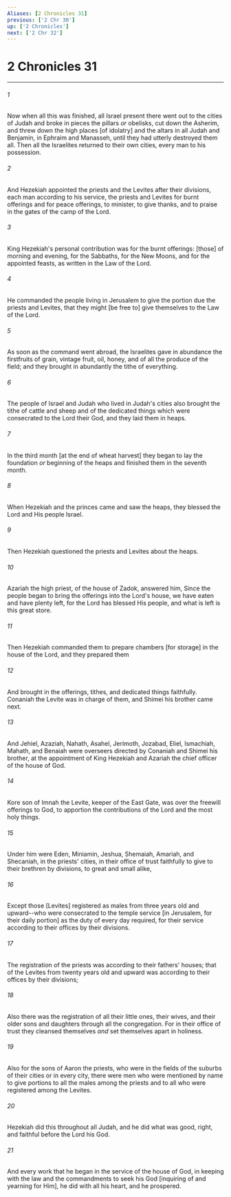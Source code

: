```yaml
---
Aliases: [2 Chronicles 31]
previous: ['2 Chr 30']
up: ['2 Chronicles']
next: ['2 Chr 32']
---
```

# 2 Chronicles 31

***














###### 1 






Now when all this was finished, all Israel present there went out to the cities of Judah and broke in pieces the pillars _or_ obelisks, cut down the Asherim, and threw down the high places [of idolatry] and the altars in all Judah and Benjamin, in Ephraim and Manasseh, until they had utterly destroyed them all. Then all the Israelites returned to their own cities, every man to his possession. 













###### 2 






And Hezekiah appointed the priests and the Levites after their divisions, each man according to his service, the priests and Levites for burnt offerings and for peace offerings, to minister, to give thanks, and to praise in the gates of the camp of the Lord. 













###### 3 






King Hezekiah's personal contribution was for the burnt offerings: [those] of morning and evening, for the Sabbaths, for the New Moons, and for the appointed feasts, as written in the Law of the Lord. 













###### 4 






He commanded the people living in Jerusalem to give the portion due the priests and Levites, that they might [be free to] give themselves to the Law of the Lord. 













###### 5 






As soon as the command went abroad, the Israelites gave in abundance the firstfruits of grain, vintage fruit, oil, honey, and of all the produce of the field; and they brought in abundantly the tithe of everything. 













###### 6 






The people of Israel and Judah who lived in Judah's cities also brought the tithe of cattle and sheep and of the dedicated things which were consecrated to the Lord their God, and they laid them in heaps. 













###### 7 






In the third month [at the end of wheat harvest] they began to lay the foundation _or_ beginning of the heaps and finished them in the seventh month. 













###### 8 






When Hezekiah and the princes came and saw the heaps, they blessed the Lord and His people Israel. 













###### 9 






Then Hezekiah questioned the priests and Levites about the heaps. 













###### 10 






Azariah the high priest, of the house of Zadok, answered him, Since the people began to bring the offerings into the Lord's house, we have eaten and have plenty left, for the Lord has blessed His people, and what is left is this great store. 













###### 11 






Then Hezekiah commanded them to prepare chambers [for storage] in the house of the Lord, and they prepared them 













###### 12 






And brought in the offerings, tithes, and dedicated things faithfully. Conaniah the Levite was in charge of them, and Shimei his brother came next. 













###### 13 






And Jehiel, Azaziah, Nahath, Asahel, Jerimoth, Jozabad, Eliel, Ismachiah, Mahath, and Benaiah were overseers directed by Conaniah and Shimei his brother, at the appointment of King Hezekiah and Azariah the chief officer of the house of God. 













###### 14 






Kore son of Imnah the Levite, keeper of the East Gate, was over the freewill offerings to God, to apportion the contributions of the Lord and the most holy things. 













###### 15 






Under him were Eden, Miniamin, Jeshua, Shemaiah, Amariah, and Shecaniah, in the priests' cities, in their office of trust faithfully to give to their brethren by divisions, to great and small alike, 













###### 16 






Except those [Levites] registered as males from three years old and upward--who were consecrated to the temple service [in Jerusalem, for their daily portion] as the duty of every day required, for their service according to their offices by their divisions. 













###### 17 






The registration of the priests was according to their fathers' houses; that of the Levites from twenty years old and upward was according to their offices by their divisions; 













###### 18 






Also there was the registration of all their little ones, their wives, and their older sons and daughters through all the congregation. For in their office of trust they cleansed themselves _and_ set themselves apart in holiness. 













###### 19 






Also for the sons of Aaron the priests, who were in the fields of the suburbs of their cities or in every city, there were men who were mentioned by name to give portions to all the males among the priests and to all who were registered among the Levites. 













###### 20 






Hezekiah did this throughout all Judah, and he did what was good, right, and faithful before the Lord his God. 













###### 21 






And every work that he began in the service of the house of God, in keeping with the law and the commandments to seek his God [inquiring of and yearning for Him], he did with all his heart, and he prospered.

